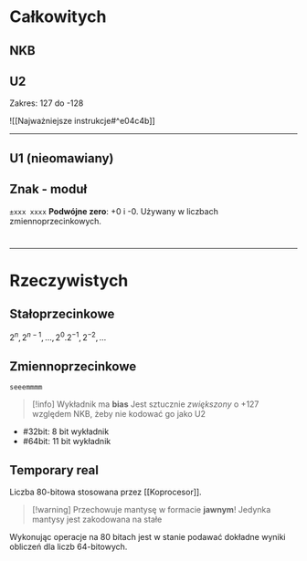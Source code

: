 # Całkowitych
## NKB
## U2
Zakres: 127 do -128

![[Najważniejsze instrukcje#^e04c4b]]

---
## U1 (nieomawiany)
## Znak - moduł
`±xxx xxxx`
**Podwójne zero**: +0 i -0.
Używany w liczbach zmiennoprzecinkowych.

#
---
# Rzeczywistych
## Stałoprzecinkowe
$2^n, 2^{n-1},...,2^0 . 2^{-1}, 2^{-2},...$
## Zmiennoprzecinkowe
`seeemmmm`
>[!info] Wykładnik ma **bias**
>Jest sztucznie *zwiększony* o +127 względem NKB, żeby nie kodować go jako U2

- #32bit: 8 bit wykładnik 
- #64bit: 11 bit wykładnik
## Temporary real

Liczba 80-bitowa stosowana przez [[Koprocesor]].
>[!warning] Przechowuje mantysę w formacie **jawnym**!
>Jedynka mantysy jest zakodowana na stałe

Wykonując operacje na 80 bitach jest w stanie podawać dokładne wyniki obliczeń dla liczb 64-bitowych.